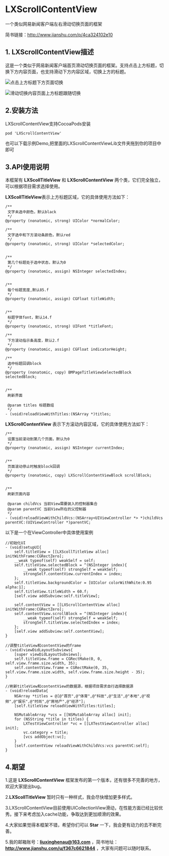 # LXScrollContentView

一个类似网易新闻客户端左右滑动切换页面的框架

简书链接：http://www.jianshu.com/p/4ca324102e10

## 1. LXScrollContentView描述

这是一个类似于网易新闻客户端首页滑动切换页面的框架。支持点击上方标题，切换下方内容页面，也支持滑动下方内容区域，切换上方的标题。

![点击上方标题下方页面切换](http://omwe26vh5.bkt.clouddn.com/17-3-27/16542539-file_1490596753054_16241.gif)

![滑动切换内容页面上方标题跟随切换](http://omwe26vh5.bkt.clouddn.com/17-3-27/95661684-file_1490597394845_1222a.gif)

## 2.安装方法

LXScrollContentView支持CocoaPods安装

```
pod 'LXScrollContentView'
```

也可以下载示例Demo,把里面的LXScrollContentViewLib文件夹拖到你的项目中即可

## 3.API使用说明

本框架有 **LXScollTitleView** 和 **LXScrollContentView** 两个类，它们完全独立，可以根据项目需求选择使用。

**LXScollTitleView**表示上方标题区域，它的具体使用方法如下：

```
/**
 文字未选中颜色，默认black
 */
@property (nonatomic, strong) UIColor *normalColor;

/**
 文字选中和下方滚动条颜色，默认red
 */
@property (nonatomic, strong) UIColor *selectedColor;


/**
 第几个标题处于选中状态，默认为0
 */
@property (nonatomic, assign) NSInteger selectedIndex;


/**
 每个标题宽度,默认85.f
 */
@property (nonatomic, assign) CGFloat titleWidth;


/**
 标题字体font，默认14.f
 */
@property (nonatomic, strong) UIFont *titleFont;

/**
 下方滚动指示条高度，默认2.f
 */
@property (nonatomic, assign) CGFloat indicatorHeight;

/**
 选中标题回调block
 */
@property (nonatomic, copy) BMPageTitleViewSelectedBlock selectedBlock;


/**
 刷新界面

 @param titles 标题数组
 */
- (void)reloadViewWithTitles:(NSArray *)titles;
```

**LXScrollContentView** 表示下方滚动内容区域，它的具体使用方法如下：

```
/**
 设置当前滚动到第几个页面，默认为0
 */
@property (nonatomic, assign) NSInteger currentIndex;


/**
 页面滚动停止时触发block回调
 */
@property (nonatomic, copy) LXScrollContentViewBlock scrollBlock;


/**
 刷新页面内容

 @param childVcs 当前View需要装入的控制器集合
 @param parentVC 当前View所在的父控制器
 */
- (void)reloadViewWithChildVcs:(NSArray<UIViewController *> *)childVcs parentVC:(UIViewController *)parentVC;
```

以下是一个在ViewController中具体使用案例

```
//初始化UI
- (void)setupUI{
    self.titleView = [[LXScollTitleView alloc] initWithFrame:CGRectZero];
    __weak typeof(self) weakSelf = self;
    self.titleView.selectedBlock = ^(NSInteger index){
        __weak typeof(self) strongSelf = weakSelf;
        strongSelf.contentView.currentIndex = index;
    };
    self.titleView.backgroundColor = [UIColor colorWithWhite:0.95 alpha:1];
    self.titleView.titleWidth = 60.f;
    [self.view addSubview:self.titleView];
    
    self.contentView = [[LXScrollContentView alloc] initWithFrame:CGRectZero];
    self.contentView.scrollBlock = ^(NSInteger index){
        __weak typeof(self) strongSelf = weakSelf;
        strongSelf.titleView.selectedIndex = index;
    };
    [self.view addSubview:self.contentView];
}

//调整titleView和contentView的frame
- (void)viewDidLayoutSubviews{
    [super viewDidLayoutSubviews];
    self.titleView.frame = CGRectMake(0, 0, self.view.frame.size.width, 35);
    self.contentView.frame = CGRectMake(0, 35, self.view.frame.size.width, self.view.frame.size.height - 35);
}

//刷新titleView和contentView的数据源，根据项目需求自行选择数据源
- (void)reloadData{
    NSArray *titles = @[@"首页",@"体育",@"科技",@"生活",@"本地",@"视频",@"娱乐",@"时尚",@"房地产",@"经济"];
    [self.titleView reloadViewWithTitles:titles];
    
    NSMutableArray *vcs = [[NSMutableArray alloc] init];
    for (NSString *title in titles) {
        LXTestViewController *vc = [[LXTestViewController alloc] init];
        vc.category = title;
        [vcs addObject:vc];
    }
    [self.contentView reloadViewWithChildVcs:vcs parentVC:self];
}
```

## 4.期望

1.这是 **LXScrollContentView** 框架发布的第一个版本，还有很多不完善的地方，欢迎大家提出bug。

2.**LXScollTitleView** 暂时只有一种样式，我会尽快增加更多样式。

3.LXScrollContentView目前使用UICollectionView滑动，在性能方面已经比较优秀。接下来考虑加入cache功能，争取达到更加顺滑的效果。

4.大家如果觉得本框架不错，希望你们可以 **Star** 一下，我会更有动力的去不断完善。

5.我的邮箱账号：**liuxinghenau@163.com** ，简书地址：**http://www.jianshu.com/u/f367c6621844** ，大家有问题可以随时联系。
